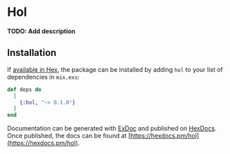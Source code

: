 # Hol

**TODO: Add description**

## Installation

If [available in Hex](https://hex.pm/docs/publish), the package can be installed
by adding `hol` to your list of dependencies in `mix.exs`:

```elixir
def deps do
  [
    {:hol, "~> 0.1.0"}
  ]
end
```

Documentation can be generated with [ExDoc](https://github.com/elixir-lang/ex_doc)
and published on [HexDocs](https://hexdocs.pm). Once published, the docs can
be found at [https://hexdocs.pm/hol](https://hexdocs.pm/hol).

